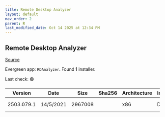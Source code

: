```yaml
---
title: Remote Desktop Analyzer
layout: default
nav_order: 2
parent: R
last_modified_date: Oct 14 2025 at 12:34 PM
---
```


## Remote Desktop Analyzer

[Source](https://rdanalyzer.com/)

Evergreen app: `RDAnalyzer`. Found **1** installer.

Last check: 🟢

| Version    | Date      | Size    | Sha256 | Architecture | InstallerType | Type | URI                                                                                                                                                                                          |
| ---------- | --------- | ------- | ------ | ------------ | ------------- | ---- | -------------------------------------------------------------------------------------------------------------------------------------------------------------------------------------------- |
| 2503.079.1 | 14/5/2021 | 2967008 |        | x86          | Default       | exe  | [https://github.com/RDAnalyzer/release/releases/download/2503.079.1/RemoteDisplayAnalyzer.exe](https://github.com/RDAnalyzer/release/releases/download/2503.079.1/RemoteDisplayAnalyzer.exe) |
